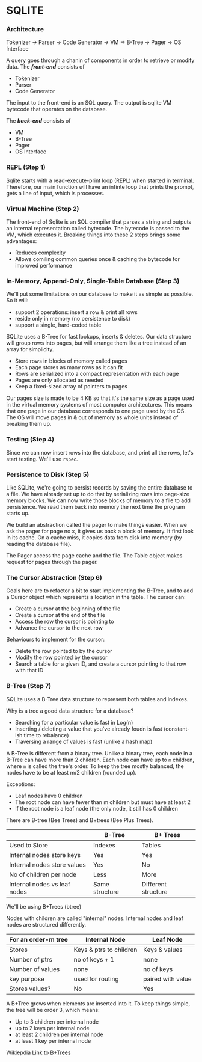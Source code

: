 # SQLITE

### Architecture

Tokenizer -> Parser -> Code Generator -> VM -> B-Tree -> Pager -> OS Interface

A query goes through a chanin of components in order to retrieve or modify data. The ***front-end*** consists of
- Tokenizer
- Parser
- Code Generator

The input to the front-end is an SQL query. The output is sqlite VM bytecode that operates on the database.

The ***back-end*** consists of
- VM
- B-Tree
- Pager
- OS Interface


### REPL (Step 1)

Sqlite starts with a read-execute-print loop (REPL) when started in terminal. Therefore, our main function will have an infinte loop that prints the prompt, gets a line of input, which is processes.


### Virtual Machine (Step 2)

The front-end of Sqlite is an SQL compiler that parses a string and outputs an internal representation called bytecode. The bytecode is passed to the VM, which executes it. Breaking things into these 2 steps brings some advantages:
- Reduces complexity
- Allows comiling common queries once & caching the bytecode for improved performance


### In-Memory, Append-Only, Single-Table Database (Step 3)

We'll put some limitations on our database to make it as simple as possible. So it will:
- support 2 operations: insert a row & print all rows
- reside only in memory (no persistence to disk)
- support a single, hard-coded table

SQLite uses a B-Tree for fast lookups, inserts & deletes. Our data structure will group rows into pages, but will arrange them like a tree instead of an array for simplicity.
- Store rows in blocks of memory called pages
- Each page stores as many rows as it can fit
- Rows are serialized into a compact representation with each page
- Pages are only allocated as needed
- Keep a fixed-sized array of pointers to pages

Our pages size is made to be 4 KB so that it's the same size as a page used in the virtual memory systems of most computer architectures. This means that one page in our database corresponds to one page used by the OS. The OS will move pages in & out of memory as whole units instead of breaking them up.


### Testing (Step 4)

Since we can now insert rows into the database, and print all the rows, let's start testing. We'll use `rspec`.


### Persistence to Disk (Step 5)

Like SQLite, we're going to persist records by saving the entire database to a file. We have already set up to do that by serializing rows into page-size memory blocks. We can now write those blocks of memory to a file to add persistence. We read them back into memory the next time the program starts up.

We build an abstraction called the pager to make things easier. When we ask the pager for page no x, it gives us back a block of memory. It first look in its cache. On a cache miss, it copies data from disk into memory (by reading the database file).

The Pager access the page cache and the file. The Table object makes request for pages through the pager.


### The Cursor Abstraction (Step 6)

Goals here are to refactor a bit to start implementing the B-Tree, and to add a Cursor object which represents a location in the table. The cursor can:
- Create a cursor at the beginning of the file
- Create a cursor at the end of the file
- Access the row the cursor is pointing to
- Advance the cursor to the next row

Behaviours to implement for the cursor:
- Delete the row pointed to by the cursor
- Modify the row pointed by the cursor
- Search a table for a given ID, and create a cursor pointing to that row with that ID


### B-Tree (Step 7)

SQLite uses a B-Tree data structure to represent both tables and indexes. 

Why is a tree a good data structure for a database?
- Searching for a particular value is fast in Log(n)
- Inserting / deleting a value that you've already foudn is fast (constant-ish time to rebalance)
- Traversing a range of values is fast (unlike a hash map)

A B-Tree is different from a binary tree. Unlike a binary tree, each node in a B-Tree can have more than 2 children. Each node can have up to `m` children, where `m` is called the tree's order. To keep the tree mostly balanced, the nodes have to be at least m/2 children (rounded up).

Exceptions:
- Leaf nodes have 0 children
- The root node can have fewer than m children but must have at least 2
- If the root node is a leaf node (the only node, it still has 0 children


There are B-tree (Bee Trees) and B+trees (Bee Plus Trees).

| 				| B-Tree 	| B+ Trees 		|
| ------------- 		| ------ 	| -------- 		|
| Used to Store 		| Indexes 	| Tables   		|
| Internal nodes store keys 	| Yes 		| Yes			|
| Internal nodes store values 	| Yes 		| No			|
| No of children per node 	| Less 		| More			|
| Internal nodes vs leaf nodes 	| Same structure | Different structure	|

We'll be using B+Trees (btree)

Nodes with children are called "internal" nodes. Internal nodes and leaf nodes are structured differently.

| For an order-m tree		| Internal Node			| Leaf Node	|
| ------------- 		| ------ 			| -------- 	|
| Stores	 		| Keys & ptrs to children 	| Keys & values |
| Number of ptrs		| no of keys + 1 		| none		|
| Number of values		| none		 		| no of keys	|
| key purpose			| used for routing 		| paired with value |
| Stores values? 		| No 				| Yes 		|

A B+Tree grows when elements are inserted into it. To keep things simple, the tree will be order 3, which means:
- Up to 3 children per internal node
- up to 2 keys per internal node
- at least 2 children per internal node
- at least 1 key per internal node

Wikiepdia Link to [B+Trees](https://en.wikipedia.org/wiki/B%2B_tree)

